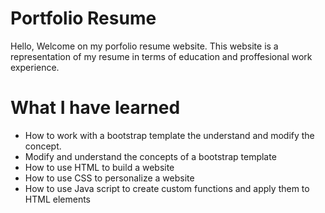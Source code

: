 # Portfolio Resume

Hello,
Welcome on my porfolio resume website. 
This website is a representation of my resume in terms of education and proffesional work experience.



# What I have learned

- How to work with a bootstrap template the understand and modify the concept.
- Modify and understand the concepts of a bootstrap template
- How to use HTML to build a website
- How to use CSS to personalize a website
- How to use Java script to create custom functions and apply them to HTML elements


 
